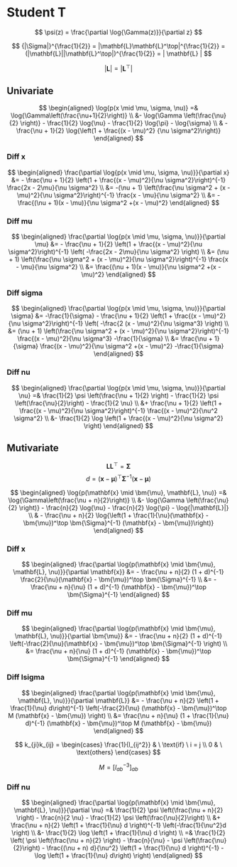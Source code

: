 # Student T

$$
 \psi(z) = \frac{\partial \log{\Gamma(z)}}{\partial z}
$$

$$
  {|\Sigma|}^{\frac{1}{2}} = |\mathbf{L}\mathbf{L}^\top|^{\frac{1}{2}} = (|\mathbf{L}||\mathbf{L}^\top|)^{\frac{1}{2}} = | \mathbf{L} |
$$

$$
  |\mathbf{L}| = |\mathbf{L}^\top|
$$

## Univariate

$$
  \begin{aligned}
    \log{p(x \mid \mu, \sigma, \nu)} =& \log{\Gamma\left(\frac{\nu+1}{2}\right)} \\
    &- \log{\Gamma \left(\frac{\nu}{2} \right)} - \frac{1}{2} \log{\nu} - \frac{1}{2} \log{\pi} - \log{\sigma} \\
    & - \frac{\nu + 1}{2}  \log{\left(1 + \frac{(x - \mu)^2} {\nu \sigma^2}\right)}
  \end{aligned}
$$

### Diff x

$$
  \begin{aligned}
    \frac{\partial \log{p(x \mid \mu, \sigma, \nu)}}{\partial x}
    &= - \frac{\nu + 1}{2} \left(1 + \frac{(x - \mu)^2}{\nu \sigma^2}\right)^{-1} \frac{2x - 2\mu}{\nu \sigma^2} \\
    &= -(\nu + 1) \left(\frac{\nu \sigma^2 + (x - \mu)^2}{\nu \sigma^2}\right)^{-1} \frac{x - \mu}{\nu \sigma^2} \\
    &= -\frac{(\nu + 1)(x - \mu)}{\nu \sigma^2 +(x - \mu)^2}
  \end{aligned}
$$

### Diff mu

$$
  \begin{aligned}
    \frac{\partial \log{p(x \mid \mu, \sigma, \nu)}}{\partial \mu}
    &= - \frac{\nu + 1}{2} \left(1 + \frac{(x - \mu)^2}{\nu \sigma^2}\right)^{-1} \left( -\frac{2x - 2\mu}{\nu \sigma^2} \right) \\
    &= (\nu + 1) \left(\frac{\nu \sigma^2 + (x - \mu)^2}{\nu \sigma^2}\right)^{-1} \frac{x - \mu}{\nu \sigma^2} \\
    &= \frac{(\nu + 1)(x - \mu)}{\nu \sigma^2 +(x - \mu)^2}
  \end{aligned}
$$

### Diff sigma

$$
  \begin{aligned}
    \frac{\partial \log{p(x \mid \mu, \sigma, \nu)}}{\partial \sigma}
    &= -\frac{1}{\sigma} - \frac{\nu + 1}{2} \left(1 + \frac{(x - \mu)^2}{\nu \sigma^2}\right)^{-1} \left( -\frac{2 (x - \mu)^2}{\nu \sigma^3} \right) \\
    &= (\nu + 1) \left(\frac{\nu \sigma^2 + (x - \mu)^2}{\nu \sigma^2}\right)^{-1} \frac{(x - \mu)^2}{\nu \sigma^3} -\frac{1}{\sigma} \\
    &= \frac{\nu + 1}{\sigma} \frac{(x - \mu)^2}{\nu \sigma^2 +(x - \mu)^2} -\frac{1}{\sigma}
  \end{aligned}
$$

### Diff nu

$$
  \begin{aligned}
    \frac{\partial \log{p(x \mid \mu, \sigma, \nu)}}{\partial \nu}
    =& \frac{1}{2} \psi \left(\frac{\nu + 1}{2} \right) - \frac{1}{2} \psi \left(\frac{\nu}{2}\right) - \frac{1}{2 \nu} \\
    &+ \frac{\nu + 1}{2} \left(1 + \frac{(x - \mu)^2}{\nu \sigma^2}\right)^{-1} \frac{(x - \mu)^2}{\nu^2 \sigma^2} \\
    &- \frac{1}{2} \log \left(1 + \frac{(x - \mu)^2}{\nu \sigma^2} \right)
  \end{aligned}
$$

## Mutivariate

$$ \mathbf{L} \mathbf{L}^{ \top} = \bm{\Sigma} $$
$$ d = (\mathbf{x} - \bm{\mu})^\top \bm{\Sigma}^{-1} (\mathbf{x} - \bm{\mu}) $$

$$
  \begin{aligned}
    \log{p(\mathbf{x} \mid \bm{\mu}, \mathbf{L}, \nu)} =& \log{\Gamma\left(\frac{\nu + n}{2}\right)} \\
    &- \log{\Gamma \left(\frac{\nu}{2} \right)} - \frac{n}{2} \log{\nu} - \frac{n}{2} \log{\pi} - \log{|\mathbf{L}|} \\
    & - \frac{\nu + n}{2}  \log{\left(1 + \frac{1}{\nu}(\mathbf{x} - \bm{\mu})^\top \bm{\Sigma}^{-1} (\mathbf{x} - \bm{\mu})\right)}
  \end{aligned}
$$

### Diff x

$$
  \begin{aligned}
    \frac{\partial \log{p(\mathbf{x} \mid \bm{\mu}, \mathbf{L}, \nu)}}{\partial \mathbf{x}}
    &= - \frac{\nu + n}{2} (1 + d)^{-1} \frac{2}{\nu}(\mathbf{x} - \bm{\mu})^\top \bm{\Sigma}^{-1} \\
    &= - \frac{\nu + n}{\nu} (1 + d)^{-1} (\mathbf{x} - \bm{\mu})^\top \bm{\Sigma}^{-1}
  \end{aligned}
$$

### Diff mu

$$
  \begin{aligned}
    \frac{\partial \log{p(\mathbf{x} \mid \bm{\mu}, \mathbf{L}, \nu)}}{\partial \bm{\mu}}
    &= - \frac{\nu + n}{2} (1 + d)^{-1} \left(-\frac{2}{\nu}(\mathbf{x} - \bm{\mu})^\top \bm{\Sigma}^{-1} \right) \\
    &= \frac{\nu + n}{\nu} (1 + d)^{-1} (\mathbf{x} - \bm{\mu})^\top \bm{\Sigma}^{-1}
  \end{aligned}
$$

### Diff lsigma

$$
  \begin{aligned}
    \frac{\partial \log{p(\mathbf{x} \mid \bm{\mu}, \mathbf{L}, \nu)}}{\partial \mathbf{L}}
    &= - \frac{\nu + n}{2} \left(1 + \frac{1}{\nu} d\right)^{-1} \left(-\frac{2}{\nu} (\mathbf{x} - \bm{\mu})^\top M (\mathbf{x} - \bm{\mu}) \right) \\
    &= \frac{\nu + n}{\nu} (1 + \frac{1}{\nu} d)^{-1} (\mathbf{x} - \bm{\mu})^\top M (\mathbf{x} - \bm{\mu})
  \end{aligned}
$$

$$
  k_{ji}k_{ij} =
  \begin{cases}
\frac{1}{l_{ij^2}} & \ \text{if} \ i = j \\
0 & \ \text{others}
  \end{cases}
$$

$$
  M = [l_{ab}^{-3}]_{ab}
$$

### Diff nu

$$
  \begin{aligned}
    \frac{\partial \log{p(\mathbf{x} \mid \bm{\mu}, \mathbf{L}, \nu)}}{\partial \nu}
    =& \frac{1}{2} \psi \left(\frac{\nu + n}{2} \right) - \frac{n}{2 \nu} - \frac{1}{2} \psi \left(\frac{\nu}{2}\right) \\
    &+ \frac{\nu + n}{2} \left(1 + \frac{1}{\nu} d \right)^{-1} \left(-\frac{1}{\nu^2}d \right) \\
    &- \frac{1}{2} \log \left(1 + \frac{1}{\nu} d \right) \\
    =& \frac{1}{2} \left( \psi \left(\frac{\nu + n}{2} \right) - \frac{n}{\nu} - \psi \left(\frac{\nu}{2}\right) - \frac{(\nu + n) d}{\nu^2} \left(1 + \frac{1}{\nu} d \right)^{-1} -  \log \left(1 + \frac{1}{\nu} d\right) \right)
  \end{aligned}
$$
